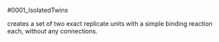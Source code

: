 #0001_IsolatedTwins

creates a set of two exact replicate units with a simple binding reaction each, without any connections.
